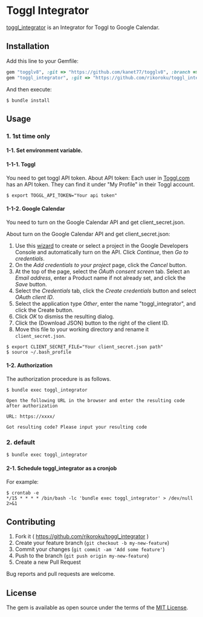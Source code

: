 # Toggl Integrator
[toggl_integrator](https://github.com/rikoroku/toggl_integrator) is an Integrator for Toggl to Google Calendar.

## Installation

Add this line to your Gemfile:

```ruby
gem "togglv8", :git => "https://github.com/kanet77/togglv8", :branch => "master"
gem "toggl_integrator", :git => "https://github.com/rikoroku/toggl_integrator", :branch => "master"
```

And then execute:

    $ bundle install

## Usage
### 1. 1st time only
#### 1-1. Set environment variable.
#### 1-1-1. Toggl
You need to get toggl API token.
About API token: Each user in [Toggl.com](https://www.toggl.com/) has an API token. They can find it under "My Profile" in their Toggl account.

```
$ export TOGGL_API_TOKEN="Your api token"
```

#### 1-1-2. Google Calendar
You need to turn on the Google Calendar API and get client_secret.json.

About turn on the Google Calendar API and get client_secret.json:

1. Use this [wizard](https://console.developers.google.com/start/api?id=calendar) to create or select a project in the Google Developers Console and automatically turn on the API. Click *Continue*, then *Go to credentials*.
2. On the *Add credentials to your project* page, click the *Cancel* button.
3. At the top of the page, select the *OAuth consent screen* tab. Select an *Email address*, enter a Product name if not already set, and click the *Save* button.
4. Select the *Credentials* tab, click the *Create credentials* button and select *OAuth client ID*.
5. Select the application type *Other*, enter the name "toggl_integrator", and click the Create button.
6. Click *OK* to dismiss the resulting dialog.
7. Click the (Download JSON) button to the right of the client ID.
8. Move this file to your working directory and rename it `client_secret.json`.

```
$ export CLIENT_SECRET_FILE="Your client_secret.json path"
$ source ~/.bash_profile
```

#### 1-2. Authorization
The authorization procedure is as follows.

```
$ bundle exec toggl_integrator

Open the following URL in the browser and enter the resulting code after authorization

URL: https://xxxx/

Got resulting code? Please input your resulting code
```

### 2. default

```
$ bundle exec toggl_integrator
```

#### 2-1. Schedule toggl_integrator as a cronjob
For example:

```
$ crontab -e
*/15 * * * * /bin/bash -lc 'bundle exec toggl_integrator' > /dev/null 2>&1
```

## Contributing

1. Fork it ( https://github.com/rikoroku/toggl_integrator )
2. Create your feature branch (`git checkout -b my-new-feature`)
3. Commit your changes (`git commit -am 'Add some feature'`)
4. Push to the branch (`git push origin my-new-feature`)
5. Create a new Pull Request

Bug reports and pull requests are welcome.

## License

The gem is available as open source under the terms of the [MIT License](https://opensource.org/licenses/MIT).
